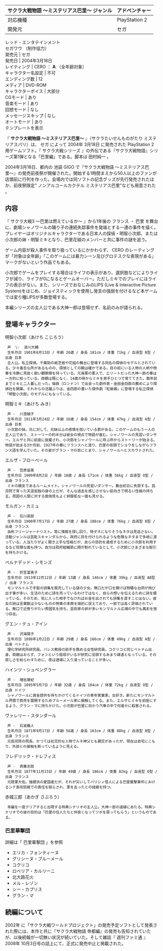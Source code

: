 サクラ大戦物語 〜ミステリアス巴里〜  ジャンル  |  アドベンチャー   
---|---  
対応機種  |  PlayStation 2   
開発元  |  セガ    
レッド・エンタテインメント  
セガワウ  （制作協力）  
発売元  |  セガ   
発売日  |  2004年3月18日   
レイティング  |  CERO  ：  **A** （全年齢対象）   
キャラクター名設定  |  不可   
エンディング数  |  12   
メディア  |  DVD-ROM   
キャラクターボイス  |  大部分   
CGモード  |  あり   
音楽モード  |  あり   
回想モード  |  なし   
メッセージスキップ  |  なし   
オートモード  |  あり   
テンプレートを表示  
  
『 **サクラ大戦物語 〜ミステリアス巴里〜** 』（サクラたいせんものがたり ミステリアスパリ）は、  セガ  によって  2004年  3月18日
に発売された  PlayStation 2  用ゲームソフト。『  サクラ大戦シリーズ
』の外伝である『サクラ大戦物語』シリーズ第1弾となる「巴里編」である。脚本は  田村純一  。

2004年3月18日、都内の  池袋  GIGO  で『サクラ大戦物語
〜ミステリアス巴里〜』の発売前夜祭が開催された。開始する1時間まえから50人以上のファンが店頭前に行列を作った。会場内では同ソフトの記念グッズが先行発売されたほか、前夜祭限定"
ノンアルコールカクテル  ミステリアス巴里"なども用意された    。

##  内容  

『  サクラ大戦3 〜巴里は燃えているか〜  』から1年後の  フランス  ・  巴里
を舞台に、劇場シャノワールの踊り子の連続失踪事件を発端とする一連の事件を描く。プレイヤーはオリジナルキャラクターである日本人の探偵・明智小次郎、または小次郎の妹・明智ミキとなり、巴里花組のメンバーと共に事件の謎を追う。

ゲーム内容が殺人事件を取り扱っているにかかわらず、  CERO
のレーティングが「対象は全年齢」「このゲームには暴力シーン及びグロテスクな表現がある」マークがないという作品でもある。

小次郎でゲームをプレイする場合はライフの表示があり、選択肢などによりライフが減り、ライフが0になるとゲームオーバー。ただしミキでのプレイにはライフの表示がない。また、シリーズでおなじみのLIPS
(Live & Interactive Picture
System)をはじめ、ジョイスティックを使用し発言の強弱を付けるなど本ゲームでは変り種LIPSが多数登場する。

本編シリーズの主人公である大神一郎は登場せず、名前のみが語られる。

##  登場キャラクター  

明智小次郎（あけち こじろう）

     声  \-  浪川大輔 
     生年月日 1901年6月13日 / 年齢 26歳 / 身長 181cm / 体重 71kg / 血液型 B型 / 出身 日本 
     主人公。私立探偵。千葉助の紙芝居や花組の舞台に登場する同名の探偵のモデルとされている。少々毒舌な所があるものの、探偵としての腕は確かである。目の前にいる人物の人柄や物事を冷静に見抜く鋭い観察眼を持っている。元海軍の軍人で、エリートだった大神一郎の事は一方的に知っている。両親は既になく、14歳の時からミキを男手ひとつで育ててきた。数年前までミキと二人暮しだった。倫敦（ロンドン）で出会った劇作家・金田金四郎の薦めにより探偵社を開業。それからの活躍ぶりは、金四郎の書いた傑作劇『紅蜥蜴』に登場する私立探偵「明智小次郎」のモデルにもなっている。 
明智ミキ（あけち みき）

     声 -  川澄綾子 
     生年月日 1911年3月24日 / 年齢 16歳 / 身長 154cm / 体重 47kg / 血液型 A型 / 出身 日本 
     小次郎の妹。兄に対して、兄妹以上の感情を抱いている節がある。このゲームのもう一人の主人公であり、ストーリーの約半分は彼女の視点で物語が進む。シャノワールの見習いダンサー。エルザと共に前座に抜擢され、小次郎をシャノワールに呼ぶ所からストーリーが始まる。物語が始まる3か月前、1927年の春にフランスへと渡り、巴里の街頭でショウをしながらフランス語を学んでいた。その姿がグラン・マの目にとまり、シャノワールへとスカウトされた。 
エルザ・フローベール

     声 -  笠原留美 
     生年月日 1909年8月2日 / 年齢 18歳 / 身長 171cm / 体重 56kg / 血液型 O型 / 出身 フランス 
     ミキの親友であるルームメイト。シャノワールの見習いダンサー。舞台初日に失踪する。孤児院で育った天涯孤独の身の上だが、そんな過去を感じさせない前向きで明るい性格の持ち主。周囲の人間に対する面倒見もよく姉御肌な一面も見せる。 
モルガン・カミュ

     声 -  石川英郎 
     生年月日 1900年7月17日 / 年齢 27歳 / 身長 188cm / 体重 76kg / 血液型 B型 / 出身 フランス 
     自称フリージャーナリスト。常に情報を探し回り、特ダネになりそうなネタは見逃さない。活動ジャンルは芸能スキャンダルから、政府に目を付けられるような危険なネタまで多岐に渡っている。人当たりがよく聞き上手な性格だが、自らの目的を達成するために小次郎を利用するなど狡猾な面も持つ。自分は政府組織筋に顔が割れているとして、小次郎にさまざまな取引を持ちかける。 
ベルナデッド・シモンズ

     声 -  折笠富美子 
     生年月日 1913年12月12日 / 年齢 13歳 / 身長 146cm / 体重 39kg / 血液型 AB型 / 出身 フランス 
     モンマルトルで手製の詩集を販売している謎の少女。無口だが口を開けば物騒な台詞が飛び出す事が多い。生活のために詩を売っているわけではなく、自らの想いを伝えるために詩を綴っている。そのため、気に入った相手でなければお金を出されても詩集を渡すことはない。彼女の詩は言葉数は少ないものの物事の本質を端的に捉えており、一部では高く評価されている。無口で近寄りがたい雰囲気を持ち、芸術家の卵が多いモンマルトル広場の中でも異彩を放つ存在。 
グエン・テュ・アイン

     声 -  沢海陽子 
     生年月日 1898年1月22日 / 年齢 29歳 / 身長 166cm / 体重 49kg / 血液型 A型 / 出身 ベトナム 
     理化学研究所研究員。バレス教授の助手を務める女性研究員。コクリコと同じベトナム出身。両親はおらず、フォンという祖母がいるが研究に没頭するあまり疎遠となっている。その寂しさを紛らわすために、夜は酒場に入り浸っていることが多い。 
ハインツ・シュペングラー

     声 -  増谷康紀 
     生年月日 1895年5月7日 / 年齢 32歳 / 身長 184cm / 体重 72kg / 血液型 O型 / 出身 ドイツ 
     シャノワールに資金提供を持ちかけてくるドイツの青年実業家。女好き。新たにモンマルトル界隈で商売を展開するためブルーメール家に接触してくる。また、エルザとミキを前座にするよう、グラン・マに持ちかけた。小次郎が巴里に向かう汽車の中で何者かに殺害される。 
ヴァレリー・スタンダール

     声 -  石波義人 
     生年月日 1871年9月17日 / 年齢 56歳 / 身長 163cm / 体重 88kg / 血液型 B型 / 出身 フランス 
     元孤児院の院長。かつては社交的な人物でルネ神父とも親交があったが、現在は自宅にこもり、外部との接触を断っているように見える。 
フレデリック・ドレフィス

     声 -  斉藤志郎 
     生年月日 1877年11月23日 / 年齢 49歳 / 身長 186cm / 体重 82kg / 血液型 O型 / 出身 フランス 
     元陸軍大佐。強硬派の愛国者だが、それが災いしてパリシィ怪人による巴里襲撃事件におけるシテ島攻防戦での責任を取らされ、軍を去ったとの経緯を持つ。 
赤城三郎（あかぎ さぶろう）

     本編を一度クリアすると出現する特典シナリオの主人公。大神一郎の遠縁にあたる。特典シナリオでの彼の目的は「巴里の住人たちと仲良くなってツボを買ってもらう」というものである。 

###  巴里華撃団  

詳細は「  巴里華撃団  」を参照

  * エリカ・フォンティーヌ 
  * グリシーヌ・ブルーメール 
  * コクリコ 
  * ロベリア・カルリーニ 
  * 北大路花火 
  * メル・レゾン 
  * シー・カプリス 
  * グラン・マ 

##  続編について  

2002年  に「サクラ大戦ワールドプロジェクト」の発売予定ソフトとして発表された際には、本作と共に『サクラ大戦物語
帝都編』の発売も告知されていたが、以後続報が一切無い状況が続いていた。そして雑誌『  週刊ファミ通  』  2008年
10月3日号の誌上にて、正式に発売中止と掲載された。

